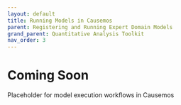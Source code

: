 ```yaml
---
layout: default
title: Running Models in Causemos
parent: Registering and Running Expert Domain Models
grand_parent: Quantitative Analysis Toolkit
nav_order: 3
---
```


# Coming Soon

Placeholder for model execution workflows in Causemos
